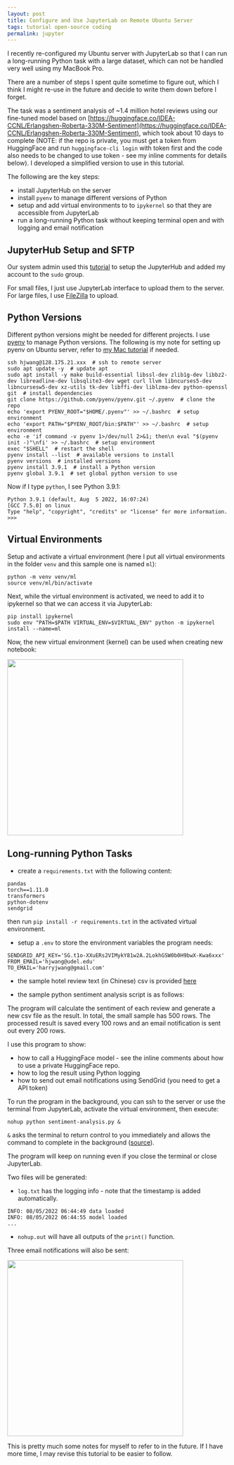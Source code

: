 ```yaml
---
layout: post
title: Configure and Use JupyterLab on Remote Ubuntu Server
tags: tutorial open-source coding
permalink: jupyter
---
```


I recently re-configured my Ubuntu server with JupyterLab so that I can run a long-running Python task with a large dataset, which can not be handled very well using my MacBook Pro. 

There are a number of steps I spent quite sometime to figure out, which I think I might re-use in the future and decide to write them down before I forget.

The task was a sentiment analysis of ~1.4 million hotel reviews using our fine-tuned model based on [https://huggingface.co/IDEA-CCNL/Erlangshen-Roberta-330M-Sentiment](https://huggingface.co/IDEA-CCNL/Erlangshen-Roberta-330M-Sentiment), which took about 10 days to complete (NOTE: if the repo is private, you must get a token from HuggingFace and run `huggingface-cli login` with token first and the code also needs to be changed to use token - see my inline comments for details below). I developed a simplified version to use in this tutorial.

The following are the key steps:

- install JupyterHub on the server
- install `pyenv` to manage different versions of Python
- setup and add virtual environments to to `ipykernel` so that they are accessible from JupyterLab
- run a long-running Python task without keeping terminal open and with logging and email notification

## JupyterHub Setup and SFTP

Our system admin used this [tutorial](https://github.com/jupyterhub/jupyterhub-the-hard-way/blob/HEAD/docs/installation-guide-hard.md) to setup the JupyterHub and added my account to the `sudo` group. 

For small files, I just use JupyterLab interface to upload them to the server. For large files, I use [FileZilla](https://filezilla-project.org/) to upload.

## Python Versions

Different python versions might be needed for different projects. I use [pyenv](https://github.com/pyenv/pyenv) to manage Python versions. The following is my note for setting up pyenv on Ubuntu server, refer to [my Mac tutorial](https://harrywang.medium.com/how-to-setup-mac-for-python-development-37e5fd895151) if needed.

```
ssh hjwang@128.175.21.xxx  # ssh to remote server
sudo apt update -y  # update apt
sudo apt install -y make build-essential libssl-dev zlib1g-dev libbz2-dev libreadline-dev libsqlite3-dev wget curl llvm libncurses5-dev libncursesw5-dev xz-utils tk-dev libffi-dev liblzma-dev python-openssl git  # install dependencies
git clone https://github.com/pyenv/pyenv.git ~/.pyenv  # clone the repo
echo 'export PYENV_ROOT="$HOME/.pyenv"' >> ~/.bashrc  # setup environment
echo 'export PATH="$PYENV_ROOT/bin:$PATH"' >> ~/.bashrc  # setup environment
echo -e 'if command -v pyenv 1>/dev/null 2>&1; then\n eval "$(pyenv init -)"\nfi' >> ~/.bashrc  # setup environment
exec "$SHELL"  # restart the shell
pyenv install --list  # available versions to install 
pyenv versions  # installed versions
pyenv install 3.9.1  # install a Python version
pyenv global 3.9.1  # set global python version to use
```

Now if I type `python`, I see Python 3.9.1:

```
Python 3.9.1 (default, Aug  5 2022, 16:07:24) 
[GCC 7.5.0] on linux
Type "help", "copyright", "credits" or "license" for more information.
>>> 
```

## Virtual Environments

Setup and activate a virtual environment (here I put all virtual environments in the folder `venv` and this sample one is named `ml`):

```
python -m venv venv/ml
source venv/ml/bin/activate
```
Next, while the virtual environment is activated, we need to add it to ipykernel so that we can access it via JupyterLab:

```
pip install ipykernel
sudo env "PATH=$PATH VIRTUAL_ENV=$VIRTUAL_ENV" python -m ipykernel install --name=ml
```

Now, the new virtual environment (kernel) can be used when creating new notebook:

<img class="mx-auto" width='400' src="https://user-images.githubusercontent.com/595772/183214749-6f93ee12-d59e-466a-8482-c7e211b19692.png">


## Long-running Python Tasks

- create a `requirements.txt` with the following content:

```
pandas
torch==1.11.0
transformers
python-dotenv
sendgrid
```

then run `pip install -r requirements.txt` in the activated virtual environment.

- setup a `.env` to store the environment variables the program needs:

```
SENDGRID_API_KEY='SG.t1o-XXuERs2VIMykY81w2A.2LokhGSW0b0H9bwX-Kwa6xxx'
FROM_EMAIL='hjwang@udel.edu'
TO_EMAIL='harryjwang@gmail.com'
```

- the sample hotel review text (in Chinese) csv is provided [here](https://github.com/harrywang/absa-labeller/files/9274007/hotel-reviews.csv)

- the sample python sentiment analysis script is as follows:

<script src="https://gist.github.com/harrywang/0936d3806db88031f4084f4b5995276a.js"></script>

The program will calculate the sentiment of each review and generate a new csv file as the result. In total, the small sample has 500 rows. The processed result is saved every 100 rows and an email notification is sent out every 200 rows.  

I use this program to show:

- how to call a HuggingFace model - see the inline comments about how to use a private HuggingFace repo.
- how to log the result using Python logging
- how to send out email notifications using SendGrid (you need to get a API token)

To run the program in the background, you can ssh to the server or use the terminal from JupyterLab, activate the virtual environment, then execute:

```
nohup python sentiment-analysis.py &
```

`&` asks the terminal to return control to you immediately and allows the command to complete in the background ([source](https://serverfault.com/questions/402496/what-does-the-ampersand-symbol-mean-with-nohup)).

The program will keep on running even if you close the terminal or close JupyterLab.

Two files will be generated:

- `log.txt` has the logging info - note that the timestamp is added automatically.

```
INFO: 08/05/2022 06:44:49 data loaded
INFO: 08/05/2022 06:44:55 model loaded
...
```

- `nohup.out` will have all outputs of the `print()` function.

Three email notifications will also be sent:

<img class="mx-auto" width='400' src="https://user-images.githubusercontent.com/595772/183221322-13637c22-f245-4d73-9a96-f1a74bf22913.png">

This is pretty much some notes for myself to refer to in the future. If I have more time, I may revise this tutorial to be easier to follow.